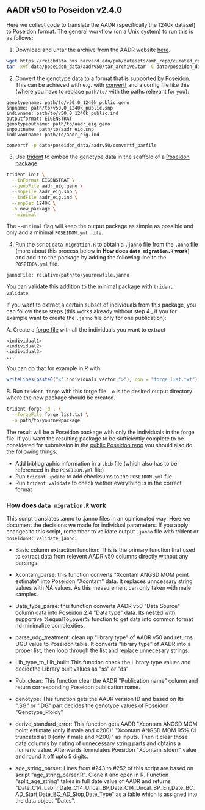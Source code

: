 ## AADR v50 to Poseidon v2.4.0

Here we collect code to translate the AADR (specifically the 1240k dataset) to Poseidon format. The general workflow (on a Unix system) to run this is as follows:

1. Download and untar the archive from the AADR website [here](https://reich.hms.harvard.edu/allen-ancient-dna-resource-aadr-downloadable-genotypes-present-day-and-ancient-dna-data).

```bash
wget https://reichdata.hms.harvard.edu/pub/datasets/amh_repo/curated_releases/V50/V50.0/SHARE/public.dir/v50.0_1240K_public.tar -O data/poseidon_data/aadrv50/tar_archive.tar
tar -xvf data/poseidon_data/aadrv50/tar_archive.tar -C data/poseidon_data/aadrv50
```

2. Convert the genotype data to a format that is supported by Poseidon. This can be achieved with e.g. with [convertf](https://github.com/DReichLab/EIG/tree/master/CONVERTF) and a config file like this (where you have to replace `path/to/` with the paths relevant for you):

```
genotypename: path/to/v50.0_1240k_public.geno
snpname: path/to/v50.0_1240k_public.snp
indivname: path/to/v50.0_1240k_public.ind
outputformat: EIGENSTRAT
genotypeoutname: path/to/aadr_eig.geno
snpoutname: path/to/aadr_eig.snp
indivoutname: path/to/aadr_eig.ind
```

```bash
convertf -p data/poseidon_data/aadrv50/convertf_parfile
```
3. Use [trident](https://poseidon-framework.github.io/#/trident) to embed the genotype data in the scaffold of a [Poseidon package](https://poseidon-framework.github.io/#/standard).

```bash
trident init \
  --inFormat EIGENSTRAT \
  --genoFile aadr_eig.geno \
  --snpFile aadr_eig.snp \
  --indFile aadr_eig.ind \
  --snpSet 1240K \
  -o new_package \
  --minimal
```

The `--minimal` flag will keep the output package as simple as possible and only add a minimal `POSEIDON.yml file`.

4. Run the script `data migration.R` to obtain a `.janno` file from the `.anno` file (more about this process below in **How does `data migration.R` work**) and add it to the package by adding the following line to the `POSEIDON.yml` file.

```
jannoFile: relative/path/to/yournewfile.janno
```

You can validate this addition to the minimal package with `trident validate`.

If you want to extract a certain subset of individuals from this package, you can follow these steps (this works already without step 4., if you for example want to create the `.janno` file only for one publication):

A. Create a [forge file](https://poseidon-framework.github.io/#/trident?id=forge-command) with all the individuals you want to extract

```
<individual1>
<individual2>
<individual3>
...
```

You can do that for example in R with:

```r
writeLines(paste0("<",individuals_vector,">"), con = "forge_list.txt") 
```

B. Run `trident forge` with this forge file. `-o` is the desired output directory where the new package should be created.

```bash
trident forge -d . \
  --forgeFile forge_list.txt \
  -o path/to/yournewpackage
```

The result will be a Poseidon package with only the individuals in the forge file. If you want the resulting package to be sufficiently complete to be considered for submission in the [public Poseidon repo](https://github.com/poseidon-framework/published_data) you should also do the following things:

- Add bibliographic information in a `.bib` file (which also has to be referenced in the `POSEIDON.yml` file)
- Run `trident update` to add checksums to the `POSEIDON.yml` file
- Run `trident validate` to check wether everything is in the correct format

### How does `data migration.R` work

This script translates .anno to .janno files in an opinionated way. Here we document the decisions we made for individual parameters. If you apply changes to this script, remember to validate output `.janno` file with trident or `poseidonR::validate_janno`.

* Basic column extraction function: This is the primary function that used to extract data from relevent AADR v50 columns directly without any parsings.

* Xcontam_parse: this function converts "Xcontam ANGSD MOM point estimate" into Poseidon "Xcontam" data. It replaces unncessary string values with NA values. As this measurement can only taken with male samples.

* Data_type_parse: this function converts AADR v50 "Data Source" column data into Poseidon 2.4 "Data type" data. 
Its nested with supportive %equalToLower% function to get data into common format nd minimalize complexities.

* parse_udg_treatment: clean up "library type" of AADR v50 and returns UGD value to Poseidon table. It converts "library type" of AADR into a proper list, then loop through the list and replace unnecesary strings.

* Lib_type_to_Lib_built: This function check the Library type values and decidethe Library built values as "ss" or "ds"

* Pub_clean: This function clear the AADR "Publication name" column and return corresponding Poseidon publication name.

* genotype: This function gets the AADR version ID and based on Its ".SG" or ".DG" part decides the genotype values of Poseidon "Genotype_Ploidy" 

* derive_standard_error: This function gets AADR "Xcontam ANGSD MOM point estimate (only if male and ≥200)" "Xcontam ANGSD MOM 95% CI truncated at 0 (only if male and ≥200)" as inputs. Then it clear those data columns by cuting of unnecessary string parts and obtains a numeric value. Afterwards formulates Poesidon "Xcontam_stderr" value and round it off upto 5 digits. 

* age_string_parser: Lines from #243 to #252 of this script are based on script "age_string_parser.R". Clone it and open in R. Function "split_age_string" takes in full date value of AADR and returns "Date_C14_Labnr,Date_C14_Uncal_BP,Date_C14_Uncal_BP_Err,Date_BC_AD_Start,Date_BC_AD_Stop,Date_Type" as a table which is assigned into the data object "Dates".

